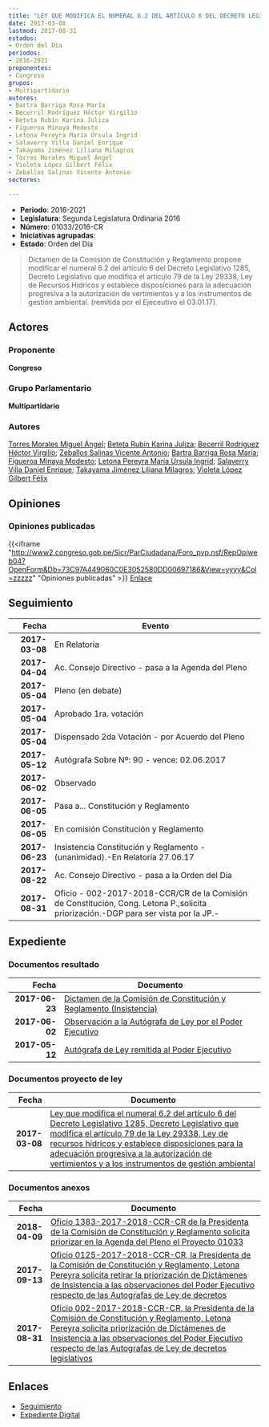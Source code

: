 ```yaml
---
title: "LEY QUE MODIFICA EL NUMERAL 6.2 DEL ARTÍCULO 6 DEL DECRETO LEGISLATIVO 1285, DECRETO LEGISLATIVO QUE MODIFICA EL ARTÍCULO 79 DE LA LEY 29338, LEY DE RECURSOS HÍDRICOS Y ESTABLECE DISPOSICIONES PARA LA ADECUACIÓN PROGRESIVA A LA AUTORIZACIÓN DE VERTIMIENTOS Y A LOS INSTRUMENTOS DE GESTIÓN AMBIENTAL"
date: 2017-03-08
lastmod: 2017-08-31
estados:
- Orden del Día
periodos:
- 2016-2021
proponentes:
- Congreso
grupos:
- Multipartidario
autores:
- Bartra Barriga Rosa María
- Becerril Rodríguez Héctor Virgilio
- Beteta Rubín Karina Juliza
- Figueroa Minaya Modesto
- Letona Pereyra María Úrsula Ingrid
- Salaverry Villa Daniel Enrique
- Takayama Jiménez Liliana Milagros
- Torres Morales Miguel Ángel
- Violeta López Gilbert Félix
- Zeballos Salinas Vicente Antonio
sectores:

---
```

- **Periodo**: 2016-2021
- **Legislatura**: Segunda Legislatura Ordinaria 2016
- **Número**: 01033/2016-CR
- **Iniciativas agrupadas**: 
- **Estado**: Orden del Día

> Dictamen de la Comisión de Constitución y Reglamento propone modificar el numeral 6.2 del artículo 6 del Decreto Legislativo 1285, Decreto Legislativo que modifica el artículo 79 de la Ley 29338, Ley de Recursos Hídricos y establece disposiciones para la adecuación progresiva a la autorización de vertimientos y a los instrumentos de gestión ambiental. (remitida por el Ejeceutivo el 03.01.17).


## Actores

### Proponente

**Congreso**

### Grupo Parlamentario

**Multipartidario**

### Autores

[Torres Morales Miguel Ángel](mailto:mailto:mtorresm@congreso.gob.pe); [Beteta Rubín Karina Juliza](mailto:mailto:kbeteta@congreso.gob.pe); [Becerril Rodríguez Héctor Virgilio](mailto:mailto:hbecerril@congreso.gob.pe); [Zeballos Salinas Vicente Antonio](mailto:mailto:vzeballos@congreso.gob.pe); [Bartra Barriga Rosa María](mailto:mailto:rbartra@congreso.gob.pe); [Figueroa Minaya Modesto](mailto:mailto:mfigueroam@congreso.gob.pe); [Letona Pereyra María Úrsula Ingrid](mailto:mailto:mletona@congreso.gob.pe); [Salaverry Villa Daniel Enrique](mailto:mailto:dsalaverry@congreso.gob.pe); [Takayama Jiménez Liliana Milagros](mailto:mailto:ltakayama@congreso.gob.pe); [Violeta López Gilbert Félix](mailto:mailto:gvioleta@congreso.gob.pe)

## Opiniones

### Opiniones publicadas

{{<iframe "http://www2.congreso.gob.pe/Sicr/ParCiudadana/Foro_pvp.nsf/RepOpiweb04?OpenForm&Db=73C97A449060C0E3052580DD00697186&View=yyyy&Col=zzzzz" "Opiniones publicadas" >}}
[Enlace](http://www2.congreso.gob.pe/Sicr/ParCiudadana/Foro_pvp.nsf/RepOpiweb04?OpenForm&Db=73C97A449060C0E3052580DD00697186&View=yyyy&Col=zzzzz)


## Seguimiento

| Fecha | Evento |
|------:|--------|
| **2017-03-08** | En Relatoría |
| **2017-04-04** | Ac. Consejo Directivo - pasa a la Agenda del Pleno |
| **2017-05-04** | Pleno (en debate) |
| **2017-05-04** | Aprobado 1ra. votación |
| **2017-05-04** | Dispensado 2da Votación - por Acuerdo del Pleno |
| **2017-05-12** | Autógrafa Sobre Nº: 90 - vence: 02.06.2017 |
| **2017-06-02** | Observado |
| **2017-06-05** | Pasa a... Constitución y Reglamento |
| **2017-06-05** | En comisión Constitución y Reglamento |
| **2017-06-23** | Insistencia Constitución y Reglamento - (unanimidad).-En Relatoría 27.06.17 |
| **2017-08-22** | Ac. Consejo Directivo - pasa a la Orden del Día |
| **2017-08-31** | Oficio - 002-2017-2018-CCR/CR de la Comisión de Constitución, Cong. Letona P.,solicita priorización.-DGP para ser vista por la JP.- |

## Expediente

### Documentos resultado

| Fecha | Documento |
|------:|-----------|
| **2017-06-23** | [Dictamen de la Comisión de Constitución y Reglamento (Insistencia)](http://www.leyes.congreso.gob.pe/Documentos/2016_2021/Dictamenes/Proyectos_de_Ley/01033DC04MAY20170623.pdf) |
| **2017-06-02** | [Observación a la Autógrafa de Ley por el Poder Ejecutivo](http://www.leyes.congreso.gob.pe/Documentos/2016_2021/Observacion_a_la_Autografa/OBAU0103320170602.pdf) |
| **2017-05-12** | [Autógrafa de Ley remitida al Poder Ejecutivo](http://www.leyes.congreso.gob.pe/Documentos/2016_2021/Autografas/Ley_y_de_Resolucion_Legislativa/AU0103320170512.pdf) |

### Documentos proyecto de ley

| Fecha | Documento |
|------:|-----------|
| **2017-03-08** | [Ley que modifica el numeral 6.2 del artículo 6 del Decreto Legislativo 1285, Decreto Legislativo que modifica el artículo 79 de la Ley 29338, Ley de recursos hídricos y establece disposiciones para la adecuación progresiva a la autorización de vertimientos y a los instrumentos de gestión ambiental](http://www.leyes.congreso.gob.pe/Documentos/2016_2021/Proyectos_de_Ley_y_de_Resoluciones_Legislativas/PL0103320170308.pdf) |

### Documentos anexos

| Fecha | Documento |
|------:|-----------|
| **2018-04-09** | [Oficio 1383-2017-2018-CCR-CR de la Presidenta de la Comisión de Constitución y Reglamento solicita priorizar en la Agenda del Pleno el Proyecto 01033](http://www.leyes.congreso.gob.pe/Documentos/2016_2021/Oficios/Comisiones_Ordinarias/OFICIO-1383-2017-2018-CCR-CR.pdf) |
| **2017-09-13** | [Oficio 0125-2017-2018-CCR-CR, la Presidenta de la Comisión de Constitución y Reglamento, Letona Pereyra solicita retirar la priorización de Dictámenes de Insistencia a las observaciones del Poder Ejecutivo respecto de las Autografas de Ley de decretos](http://www.leyes.congreso.gob.pe/Documentos/2016_2021/Oficios/Comisiones_Ordinarias/OFICIO-0125-2017-2018-CCR-CR.pdf) |
| **2017-08-31** | [Oficio 002-2017-2018-CCR-CR, la Presidenta de la Comisión de Constitución y Reglamento, Letona Pereyra solicita priorización de Dictámenes de Insistencia a las observaciones del Poder Ejecutivo respecto de las Autografas de Ley de decretos legislativos](http://www.leyes.congreso.gob.pe/Documentos/2016_2021/Oficios/Comisiones_Ordinarias/OFICIO-002-2017-2018-CCR-CR.PDF) |

## Enlaces

- [Seguimiento](http://www2.congreso.gob.pe/Sicr/TraDocEstProc/CLProLey2016.nsf/f7fff46988ca05b1052578e100829cc7/93939f7658b2b88a052580dd0063dbd3?OpenDocument)
- [Expediente Digital](http://www2.congreso.gob.pe/Sicr/TraDocEstProc/Expvirt_2011.nsf/visbusqptramdoc1621/01033?opendocument)

